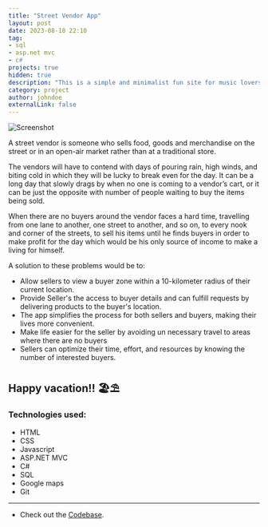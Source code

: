 ```yaml
---
title: "Street Vendor App"
layout: post
date: 2023-08-18 22:10
tag: 
- sql 
- asp.net mvc
- c#
projects: true
hidden: true
description: "This is a simple and minimalist fun site for music lovers."
category: project
author: johndoe
externalLink: false
---
```

![Screenshot](/assets/images/street-vendor.png)

A street vendor is someone who sells food, goods and merchandise on the street or in an open-air market rather than at a traditional store. 

The vendors will have to contend with days of pouring rain, high winds, and biting cold in which they will be lucky to break even for 
the day. It can be a long day that slowly drags by when no one is coming to a vendor’s cart, or it can be just the opposite with number of people waiting to buy the items being sold.

When there are no buyers around the vendor faces a hard time, travelling from one lane to another, 
one street to another, and so on, to every nook and corner of the streets, to sell his items until he 
finds buyers in order to make profit for the day which would be his only source of income to make 
a living for himself.

A solution to these problems would be to:

- Allow sellers to view a buyer zone within a 10-kilometer radius of their current location.
- Provide Seller's the access to buyer details and can fulfill requests by delivering products to the buyer's location.
- The app simplifies the process for both sellers and buyers, making their lives more convenient.
-  Make life easier for the seller by avoiding un necessary travel to areas where there are no buyers
- Sellers can optimize their time, effort, and resources by knowing the number of interested buyers.


Happy vacation!! 🏖⛱
---
### Technologies used:
- HTML
- CSS
- Javascript
- ASP.NET MVC
- C#
- SQL
- Google maps
- Git

---

* Check out the [Codebase](https://github.com/anniepauline/travel_advisor).

